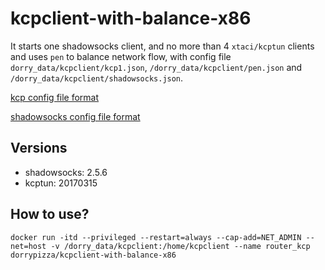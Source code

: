 # kcpclient-with-balance-x86
It starts one shadowsocks client, and no more than 4 `xtaci/kcptun` clients and uses `pen` to balance network flow, with config file `dorry_data/kcpclient/kcp1.json`, `/dorry_data/kcpclient/pen.json` and `/dorry_data/kcpclient/shadowsocks.json`.

[kcp config file format ](https://github.com/xtaci/kcptun/blob/master/README-CN.md)

[shadowsocks config file format](https://github.com/shadowsocks/shadowsocks/wiki/Configuration-via-Config-File)

##  Versions
 - shadowsocks: 2.5.6
 - kcptun: 20170315

## How to use?
```
docker run -itd --privileged --restart=always --cap-add=NET_ADMIN --net=host -v /dorry_data/kcpclient:/home/kcpclient --name router_kcp dorrypizza/kcpclient-with-balance-x86
```
